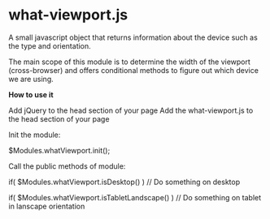 what-viewport.js
==============

A small javascript object that returns information about the device such as the type and orientation.

The main scope of this module is to determine the width of the viewport (cross-browser) and offers conditional methods to figure out which device we are using.

**How to use it**

Add jQuery to the head section of your page
Add the what-viewport.js to the head section of your page


Init the module:

$Modules.whatViewport.init();


Call the public methods of module:

if( $Modules.whatViewport.isDesktop() )
	// Do something on desktop
	
if( $Modules.whatViewport.isTabletLandscape() )
	// Do something on tablet in lanscape orientation

